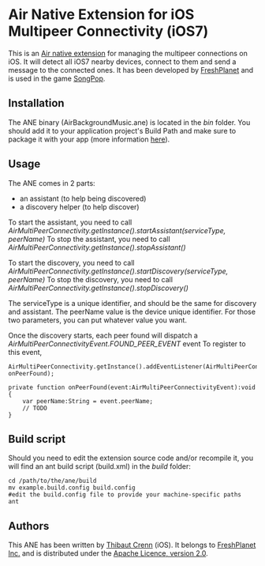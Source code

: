 Air Native Extension for iOS Multipeer Connectivity (iOS7)
======================================

This is an [Air native extension](http://www.adobe.com/devnet/air/native-extensions-for-air.html) for managing the multipeer connections on iOS. It will detect all iOS7 nearby devices, connect to them and send a message to the connected ones. It has been developed by [FreshPlanet](http://freshplanet.com) and is used in the game [SongPop](http://songpop.fm).


Installation
---------

The ANE binary (AirBackgroundMusic.ane) is located in the *bin* folder. You should add it to your application project's Build Path and make sure to package it with your app (more information [here](http://help.adobe.com/en_US/air/build/WS597e5dadb9cc1e0253f7d2fc1311b491071-8000.html)).


Usage
---------
The ANE comes in 2 parts:
- an assistant (to help being discovered)
- a discovery helper (to help discover)

To start the assistant, you need to call *AirMultiPeerConnectivity.getInstance().startAssistant(serviceType, peerName)*
To stop the assistant, you need to call *AirMultiPeerConnectivity.getInstance().stopAssistant()*

To start the discovery, you need to call *AirMultiPeerConnectivity.getInstance().startDiscovery(serviceType, peerName)*
To stop the discovery, you need to call *AirMultiPeerConnectivity.getInstance().stopDiscovery()*

The serviceType is a unique identifier, and should be the same for discovery and assistant. The peerName value is the device unique identifier.
For those two parameters, you can put whatever value you want.


Once the discovery starts, each peer found will dispatch a *AirMultiPeerConnectivityEvent.FOUND_PEER_EVENT* event
To register to this event, 
    
    AirMultiPeerConnectivity.getInstance().addEventListener(AirMultiPeerConnectivityEvent.FOUND_PEER_EVENT, onPeerFound);
    
    private function onPeerFound(event:AirMultiPeerConnectivityEvent):void
    {
        var peerName:String = event.peerName;
        // TODO
    }


Build script
---------

Should you need to edit the extension source code and/or recompile it, you will find an ant build script (build.xml) in the *build* folder:

    cd /path/to/the/ane/build
    mv example.build.config build.config
    #edit the build.config file to provide your machine-specific paths
    ant


Authors
------

This ANE has been written by [Thibaut Crenn](https://github.com/titi-us) (iOS).
It belongs to [FreshPlanet Inc.](http://freshplanet.com) and is distributed under the [Apache Licence, version 2.0](http://www.apache.org/licenses/LICENSE-2.0).
